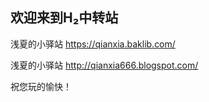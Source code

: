 ## 欢迎来到H₂中转站

浅夏的小驿站    https://qianxia.baklib.com/

浅夏的小驿站    http://qianxia666.blogspot.com/

祝您玩的愉快！

